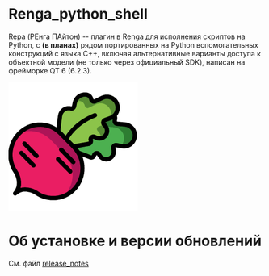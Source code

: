 # Renga_python_shell
Repa (РЕнга ПАйтон) -- плагин в Renga для исполнения скриптов на Python, с **(в планах)** рядом портированных на Python вспомогательных конструкций с языка C++, включая альтернативные варианты доступа к объектной модели (не только через официальный SDK), написан на фрейморке QT 6 (6.2.3).

![](/logo/repa_logo.png)

# Об установке и версии обновлений

См. файл [release_notes](/release_notes.md)
